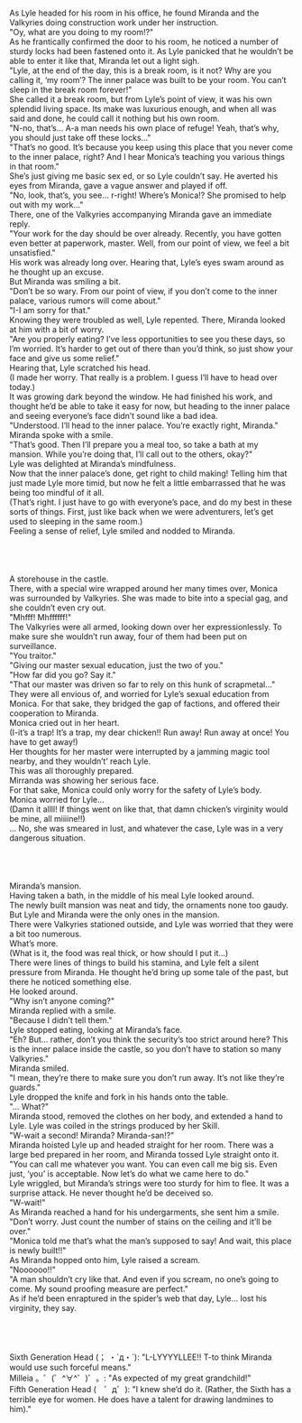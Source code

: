 <br/>
As Lyle headed for his room in his office, he found Miranda and the Valkyries doing construction work under her instruction.<br/>
"Oy, what are you doing to my room!?"<br/>
As he frantically confirmed the door to his room, he noticed a number of sturdy locks had been fastened onto it. As Lyle panicked that he wouldn’t be able to enter it like that, Miranda let out a light sigh.<br/>
"Lyle, at the end of the day, this is a break room, is it not? Why are you calling it, ‘my room’? The inner palace was built to be your room. You can’t sleep in the break room forever!"<br/>
She called it a break room, but from Lyle’s point of view, it was his own splendid living space. Its make was luxurious enough, and when all was said and done, he could call it nothing but his own room.<br/>
"N-no, that’s… A-a man needs his own place of refuge! Yeah, that’s why, you should just take off these locks…"<br/>
"That’s no good. It’s because you keep using this place that you never come to the inner palace, right? And I hear Monica’s teaching you various things in that room."<br/>
She’s just giving me basic sex ed, or so Lyle couldn’t say. He averted his eyes from Miranda, gave a vague answer and played if off.<br/>
"No, look, that’s, you see… r-right! Where’s Monica!? She promised to help out with my work…"<br/>
There, one of the Valkyries accompanying Miranda gave an immediate reply.<br/>
"Your work for the day should be over already. Recently, you have gotten even better at paperwork, master. Well, from our point of view, we feel a bit unsatisfied."<br/>
His work was already long over. Hearing that, Lyle’s eyes swam around as he thought up an excuse.<br/>
But Miranda was smiling a bit.<br/>
"Don’t be so wary. From our point of view, if you don’t come to the inner palace, various rumors will come about."<br/>
"I-I am sorry for that."<br/>
Knowing they were troubled as well, Lyle repented. There, Miranda looked at him with a bit of worry.<br/>
"Are you properly eating? I’ve less opportunities to see you these days, so I’m worried. It’s harder to get out of there than you’d think, so just show your face and give us some relief."<br/>
Hearing that, Lyle scratched his head.<br/>
(I made her worry. That really is a problem. I guess I’ll have to head over today.)<br/>
It was growing dark beyond the window. He had finished his work, and thought he’d be able to take it easy for now, but heading to the inner palace and seeing everyone’s face didn’t sound like a bad idea.<br/>
"Understood. I’ll head to the inner palace. You’re exactly right, Miranda."<br/>
Miranda spoke with a smile.<br/>
"That’s good. Then I’ll prepare you a meal too, so take a bath at my mansion. While you’re doing that, I’ll call out to the others, okay?"<br/>
Lyle was delighted at Miranda’s mindfulness.<br/>
Now that the inner palace’s done, get right to child making! Telling him that just made Lyle more timid, but now he felt a little embarrassed that he was being too mindful of it all.<br/>
(That’s right. I just have to go with everyone’s pace, and do my best in these sorts of things. First, just like back when we were adventurers, let’s get used to sleeping in the same room.)<br/>
Feeling a sense of relief, Lyle smiled and nodded to Miranda.<br/>
 <br/>
 <br/>
 <br/>
 <br/>
A storehouse in the castle.<br/>
There, with a special wire wrapped around her many times over, Monica was surrounded by Valkyries. She was made to bite into a special gag, and she couldn’t even cry out.<br/>
"Mhfff! Mhffffff!"<br/>
The Valkyries were all armed, looking down over her expressionlessly. To make sure she wouldn’t run away, four of them had been put on surveillance.<br/>
"You traitor."<br/>
"Giving our master sexual education, just the two of you."<br/>
"How far did you go? Say it."<br/>
"That our master was driven so far to rely on this hunk of scrapmetal…"<br/>
They were all envious of, and worried for Lyle’s sexual education from Monica. For that sake, they bridged the gap of factions, and offered their cooperation to Miranda.<br/>
Monica cried out in her heart.<br/>
(I-it’s a trap! It’s a trap, my dear chicken!! Run away! Run away at once! You have to get away!)<br/>
Her thoughts for her master were interrupted by a jamming magic tool nearby, and they wouldn’t’ reach Lyle.<br/>
This was all thoroughly prepared.<br/>
Mirranda was showing her serious face.<br/>
For that sake, Monica could only worry for the safety of Lyle’s body.<br/>
Monica worried for Lyle…<br/>
(Damn it allll! If things went on like that, that damn chicken’s virginity would be mine, all miiiine!!)<br/>
… No, she was smeared in lust, and whatever the case, Lyle was in a very dangerous situation.<br/>
 <br/>
 <br/>
 <br/>
 <br/>
Miranda’s mansion.<br/>
Having taken a bath, in the middle of his meal Lyle looked around.<br/>
The newly built mansion was neat and tidy, the ornaments none too gaudy. But Lyle and Miranda were the only ones in the mansion.<br/>
There were Valkyries stationed outside, and Lyle was worried that they were a bit too numerous.<br/>
What’s more.<br/>
(What is it, the food was real thick, or how should I put it…)<br/>
There were lines of things to build his stamina, and Lyle felt a silent pressure from Miranda. He thought he’d bring up some tale of the past, but there he noticed something else.<br/>
He looked around.<br/>
"Why isn’t anyone coming?"<br/>
Miranda replied with a smile.<br/>
"Because I didn’t tell them."<br/>
Lyle stopped eating, looking at Miranda’s face.<br/>
"Eh? But… rather, don’t you think the security’s too strict around here? This is the inner palace inside the castle, so you don’t have to station so many Valkyries."<br/>
Miranda smiled.<br/>
"I mean, they’re there to make sure you don’t run away. It’s not like they’re guards."<br/>
Lyle dropped the knife and fork in his hands onto the table.<br/>
"… What?"<br/>
Miranda stood, removed the clothes on her body, and extended a hand to Lyle. Lyle was coiled in the strings produced by her Skill.<br/>
"W-wait a second! Miranda? Miranda-san!?"<br/>
Miranda hoisted Lyle up and headed straight for her room. There was a large bed prepared in her room, and Miranda tossed Lyle straight onto it.<br/>
"You can call me whatever you want. You can even call me big sis. Even just, ‘you’ is acceptable. Now let’s do what we came here to do."<br/>
Lyle wriggled, but Miranda’s strings were too sturdy for him to flee. It was a surprise attack. He never thought he’d be deceived so.<br/>
"W-wait!"<br/>
As Miranda reached a hand for his undergarments, she sent him a smile.<br/>
"Don’t worry. Just count the number of stains on the ceiling and it’ll be over."<br/>
"Monica told me that’s what the man’s supposed to say! And wait, this place is newly built!!"<br/>
As Miranda hopped onto him, Lyle raised a scream.<br/>
"Noooooo!!"<br/>
"A man shouldn’t cry like that. And even if you scream, no one’s going to come. My sound proofing measure are perfect."<br/>
As if he’d been enraptured in the spider’s web that day, Lyle… lost his virginity, they say.<br/>
 <br/>
<br/>
 <br/>
 <br/>
Sixth Generation Head (； ・`д・´): "L-LYYYYLLEE!! T-to think Miranda would use such forceful means."<br/>
Milleia 。゜(゜^∀^゜)゜。: "As expected of my great grandchild!"<br/>
Fifth Generation Head (　゜д゜): "I knew she’d do it. (Rather, the Sixth has a terrible eye for women. He does have a talent for drawing landmines to him)."<br/>
